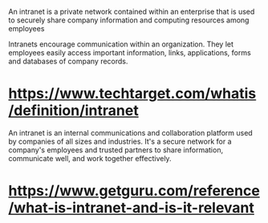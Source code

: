 An intranet is a private network contained within an enterprise that is used to securely share company information and computing resources among employees

Intranets encourage communication within an organization. They let employees easily access important information, links, applications, forms and databases of company records.

# https://www.techtarget.com/whatis/definition/intranet

An intranet is an internal communications and collaboration platform used by companies of all sizes and industries. It's a secure network for a company's employees and trusted partners to share information, communicate well, and work together effectively.

# https://www.getguru.com/reference/what-is-intranet-and-is-it-relevant
